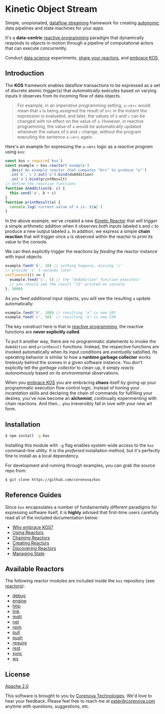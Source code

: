 # Kinetic Object Stream

Simple, unopionated,
[dataflow streaming](https://en.wikipedia.org/wiki/Dataflow) framework
for creating
[autonomic](https://en.wikipedia.org/wiki/Autonomic_Computing) data
pipelines and state machines for your apps.

It's a **data-centric**
[reactive programming](https://en.wikipedia.org/wiki/Reactive_programming)
paradigm that dynamically responds to *objects* in motion through a
pipeline of computational actors that can execute concurrently.

Conduct [data science](https://en.wikipedia.org/wiki/Data_science)
experiments, [share your reactors](./docs/sharing.md), and
[embrace KOS](./docs/benefits.md).

<!---
  [![NPM Version][npm-image]][npm-url]
  [![NPM Downloads][downloads-image]][downloads-url]
--->

## Introduction

The **KOS** framework enables dataflow transactions to be expressed as
a set of discrete atomic *trigger(s)* that *automatically* executes
based on varying inputs it observes from its incoming flow of data
objects.

> For example, in an *imperative* programming setting, `a:=b+c` would
> mean that `a` is being assigned the result of `b+c` in the instant
> the expression is evaluated, and later, the values of `b` and `c`
> can be changed with no effect on the value of `a`. However, in
> reactive programming, the value of `a` would be automatically
> updated whenever the values of `b` and `c` change, without the
> program executing the sentence `a:=b+c` again.

Here's an example for expressing the `a:=b+c` logic as a *reactive
program* using `kos`:

```js
const kos = require('kos')
const example = kos.reactor('example')
  .desc('An example reactor that computes "b+c" to produce "a"')
  .in('b','c').out('a').bind(doAddition)
  .in('a').bind(printResult)
// define the reactive functions
function doAddition(b, c) {
  this.send('a', b + c)
}
function printResult(a) {
  console.log(`current value of a is: ${a}`)
}
```

In the above example, we've created a new
[Kinetic Reactor](./lib/reactor.js) that *will trigger* a simple
arithmetic addition when it observes *both* inputs labeled `b` and `c`
to produce a new output labeled `a`.  In addition, we express a simple
**chain reaction** that will trigger once `a` is observed within the
reactor to print its value to the console.

We can then explicitly trigger the reactions by *feeding* the reactor
instance with input objects:

```js
example.feed('b', 10) // nothing happens, missing 'c'
// provide 'c' 5 seconds later
setTimeout(() => {
  example.feed('c', 5) // the "doAddition" function executes!
  // you should see the result "15" printed on console
}, 5000)
```

As you feed *additional* input objects, you will see the resulting `a`
update automatically:

```js
example.feed('b', 100) // resulting "a" is now 105
example.feed('c', 50)  // resulting "a" is now 150
```

The key construct here is that in
[reactive programming](https://en.wikipedia.org/wiki/Reactive_programming),
the reactive functions are **never explicitly called**.

To put it another way, there are no programmatic statements to invoke
the `doAddition` and `printResult` functions. Instead, the respective
functions are invoked automatically when its input conditions are
*eventually* satisfied. Its operating behavior is similar to how a
**runtime garbage collector** works tirelessly behind the scenes in a
given software instance. You don't explicitly tell the *garbage
collector* to clean-up, it simply *reacts autonomously* based on its
environmental observations.

When you [embrace KOS](./docs/benefits.md) you are embracing **chaos**
itself by giving up your programmatic execution flow control
logic. Instead of honing your *incantation* skills and declaring the
chain of commands for fulfilling your desires, you've now become an
**alchemist**, continually experimenting with chain reactions. And
then... you irreversibly fall in love with your new art form.

## Installation

```bash
$ npm install -g kos
```

Installing this module with `-g` flag enables system-wide access to
the `kos` command-line utility. It is the *preferred* installation
method, but it's perfectly fine to install as a local dependency.

For development and running through examples, you can grab the source
repo from:

```bash
$ git clone https://github.com/corenova/kos
```

## Reference Guides

Since `kos` encapsulates a number of fundamentally different paradigms
for expressing software itself, it is **highly** advised that
first-time users carefully read all of the included documentation
below:

- [Why embrace KOS?](./docs/benefits.md)
- [Using Reactors](./docs/usage.md)
- [Chaining Reactors](./docs/chaining.md)
- [Creating Reactors](./docs/developer.md)
- [Discovering Reactors](./docs/discover.md)
- [Managing State](./docs/state-machine.md)

## Available Reactors

The following reactor modules are included inside the `kos`
repository (see [reactors](./reactors)):

- [debug](./reactors/debug.md)
- [engine](./reactors/engine.md)
- [http](./reactors/http.md)
- [link](./reactors/link.md)
- [mqtt](./reactors/mqtt.md)
- [net](./reactors/net.md)
- [npm](./reactors/npm.md)
- [pull](./reactors/pull.md)
- [push](./reactors/push.md)
- [require](./reactors/require.md)
- [rest](./reactors/rest.md)
- [sync](./reactors/sync.md)
- [ws](./reactors/ws.md)

## License
  [Apache 2.0](LICENSE)

This software is brought to you by
[Corenova Technologies](http://www.corenova.com). We'd love to hear
your feedback.  Please feel free to reach me at <peter@corenova.com>
anytime with questions, suggestions, etc.

[npm-image]: https://img.shields.io/npm/v/kos.svg
[npm-url]: https://npmjs.org/package/kos
[downloads-image]: https://img.shields.io/npm/dt/kos.svg
[downloads-url]: https://npmjs.org/package/kos
